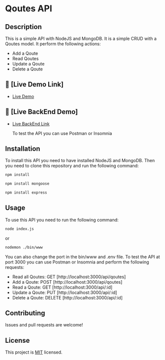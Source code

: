 # Qoutes API

## Description

This is a simple API with NodeJS and MongoDB. It is a simple CRUD with a Qoutes model. It perform the following actions:

- Add a Qoute
- Read Qoutes
- Update a Qoute
- Delete a Qoute

## 🚀 [Live Demo Link]

- [Live Demo](https://asad-zaidi.github.io/Qoutes-API/)

## 🚀 [Live BackEnd Demo]

- [Live BackEnd Link](https://asad-zaidi.github.io/Qoutes-API/)

  To test the API you can use Postman or Insomnia

## Installation

To install this API you need to have installed NodeJS and MongoDB. Then you need to clone this repository and run the following command:

```bash
npm install
```

```bash
npm install mongoose
```

```bash
npm install express
```

## Usage

To use this API you need to run the following command:

```bash
node index.js
```

or

```bash
nodemon ./bin/www
```

You can also change the port in the bin/www and .env file.
To test the API at port 3000 you can use Postman or Insomnia and perform the following requests:

- Read all Qoutes: GET [http://localhost:3000/api/qoutes]
- Add a Qoute: POST [http://localhost:3000/api/qoutes]
- Read a Qoute: GET [http://localhost:3000/api/:id]
- Update a Qoute: PUT [http://localhost:3000/api/:id]
- Delete a Qoute: DELETE [http://localhost:3000/api/:id]

## Contributing

Issues and pull requests are welcome!

## License

This project is [MIT](./LICENSE.txt) licensed.
